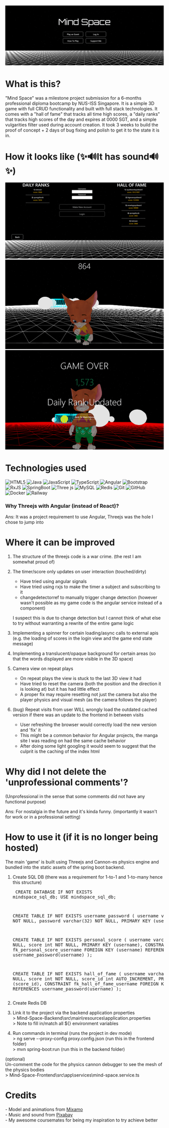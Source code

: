 ![MindSpace-Banner](readme-assets/mindspace-banner.png)
# What is this?
"Mind Space" was a milestone project submission for a 6-months professional diploma bootcamp by NUS-ISS Singapore. It is a simple 3D game with full CRUD functionality and built with full stack technologies. It comes with a "hall of fame" that tracks all time high scores, a "daily ranks" that tracks high scores of the day and expires at 0000 SGT, and a simple vulgarities filter used during account creation. It took 3 weeks to build the proof of concept + 2 days of bug fixing and polish to get it to the state it is in.

# How it looks like (✨🔊It has sound🔊✨)
![Login-View](readme-assets/login-view.png)
![Game-Start](readme-assets/game-start.png)
![Game-End](readme-assets/game-end.png)

# Technologies used
![HTML5](https://img.shields.io/badge/html5-%23E34F26.svg?style=for-the-badge&logo=html5&logoColor=white) ![Java](https://img.shields.io/badge/java-%23ED8B00.svg?style=for-the-badge&logo=openjdk&logoColor=white) ![JavaScript](https://img.shields.io/badge/javascript-%23323330.svg?style=for-the-badge&logo=javascript&logoColor=%23F7DF1E) ![TypeScript](https://img.shields.io/badge/typescript-%23007ACC.svg?style=for-the-badge&logo=typescript&logoColor=white) ![Angular](https://img.shields.io/badge/angular-%23DD0031.svg?style=for-the-badge&logo=angular&logoColor=white) ![Bootstrap](https://img.shields.io/badge/bootstrap-%238511FA.svg?style=for-the-badge&logo=bootstrap&logoColor=white) ![RxJS](https://img.shields.io/badge/rxjs-%23B7178C.svg?style=for-the-badge&logo=reactivex&logoColor=white) ![SpringBoot](https://img.shields.io/badge/springboot-%236DB33F.svg?style=for-the-badge&logo=springboot&logoColor=white) ![Three js](https://img.shields.io/badge/threejs-black?style=for-the-badge&logo=three.js&logoColor=white) ![MySQL](https://img.shields.io/badge/mysql-4479A1.svg?style=for-the-badge&logo=mysql&logoColor=white) ![Redis](https://img.shields.io/badge/redis-%23DD0031.svg?style=for-the-badge&logo=redis&logoColor=white) ![Git](https://img.shields.io/badge/git-%23F05033.svg?style=for-the-badge&logo=git&logoColor=white) ![GitHub](https://img.shields.io/badge/github-%23121011.svg?style=for-the-badge&logo=github&logoColor=white) ![Docker](https://img.shields.io/badge/docker-%230db7ed.svg?style=for-the-badge&logo=docker&logoColor=white) ![Railway](https://img.shields.io/badge/Railway-black?style=for-the-badge&logo=Railway)

### Why Threejs with Angular (instead of React)?
Ans: It was a project requirement to use Angular, Threejs was the hole I chose to jump into

# Where it can be improved
1. The structure of the threejs code is a war crime. (the rest I am somewhat proud of)

2. The timer/score only updates on user interaction (touched/dirty)
    - Have tried using angular signals
    - Have tried using rxjs to make the timer a subject and subscribing to it
    - changedetectorref to manually trigger change detection (however wasn't possible as my game code is the angular service instead of a component)

    I suspect this is due to change detection but I cannot think of what else to try without warranting a rewrite of the entire game logic

3. Implementing a spinner for certain loading/async calls to external apis (e.g. the loading of scores in the login view and the game end state message)

4. Implementing a translucent/opaque background for certain areas (so that the words displayed are more visible in the 3D space)

5. Camera view on repeat plays
    - On repeat plays the view is stuck to the last 3D view it had
    - Have tried to reset the camera (both the position and the direction it is looking at) but it has had little effect
    - A proper fix may require resetting not just the camera but also the player physics and visual mesh (as the camera follows the player)

6. (bug) Repeat visits from user WILL wrongly load the outdated cached version if there was an update to the frontend in between visits
    - User refreshing the browser would correctly load the new version and 'fix' it
    - This might be a common behavior for Angular projects, the manga site I was reading on had the same cache behavior
    - After doing some light googling it would seem to suggest that the culprit is the caching of the index html

# Why did I not delete the 'unprofessional comments'?
(Unprofessional in the sense that some comments did not have any functional purpose)

Ans: For nostalgia in the future and it's kinda funny. (importantly it wasn't for work or in a professional setting)

# How to use it (if it is no longer being hosted)
The main 'game' is built using Threejs and Cannon-es physics engine and bundled into the static assets of the spring boot backend.

1) Create SQL DB (there was a requirement for 1-to-1 and 1-to-many hence this structure)<br><pre>
    CREATE DATABASE IF NOT EXISTS mindspace_sql_db;
    USE mindspace_sql_db;

    CREATE TABLE IF NOT EXISTS username_password (
        username varchar(32) NOT NULL,
        password varchar(32) NOT NULL,
        PRIMARY KEY (username)
    );

    CREATE TABLE IF NOT EXISTS personal_score (
        username varchar(32) NOT NULL,
        score int NOT NULL,
        PRIMARY KEY (username),
        CONSTRAINT fk_personal_score_username FOREIGN KEY (username) REFERENCES username_password(username)
    );

    CREATE TABLE IF NOT EXISTS hall_of_fame (
        username varchar(32) NOT NULL,
        score int NOT NULL,
        score_id int AUTO_INCREMENT,
        PRIMARY KEY (score_id),
        CONSTRAINT fk_hall_of_fame_username FOREIGN KEY (username) REFERENCES username_password(username)
    );</pre>
2) Create Redis DB

3) Link it to the project via the backend application properties<br>
\> Mind-Space-Backend\src\main\resources\application.properties<br>
\> Note to fill in/match all ${} environment variables

4) Run commands in terminal (runs the project in dev mode)<br>
\> ng serve --proxy-config proxy.config.json (run this in the frontend folder)<br>
\> mvn spring-boot:run (run this in the backend folder)

(optional)<br>
Un-comment the code for the physics cannon debugger to see the mesh of the physics bodies<br>
\>  Mind-Space-Frontend\src\app\services\mind-space.service.ts<br>

# Credits
\- Model and animations from [Mixamo](https://www.mixamo.com/)<br>
\- Music and sound from [Pixabay](https://pixabay.com/)<br>
\- My awesome coursemates for being my inspiration to try achieve better
